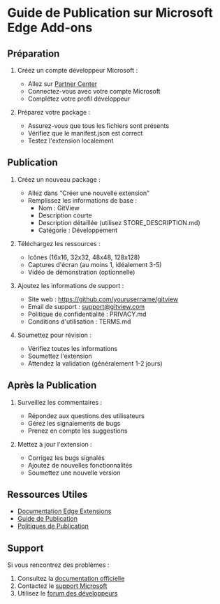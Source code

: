 # Guide de Publication sur Microsoft Edge Add-ons

## Préparation

1. Créez un compte développeur Microsoft :
   - Allez sur [Partner Center](https://partner.microsoft.com/fr-fr/dashboard/microsoftedge/overview)
   - Connectez-vous avec votre compte Microsoft
   - Complétez votre profil développeur

2. Préparez votre package :
   - Assurez-vous que tous les fichiers sont présents
   - Vérifiez que le manifest.json est correct
   - Testez l'extension localement

## Publication

1. Créez un nouveau package :
   - Allez dans "Créer une nouvelle extension"
   - Remplissez les informations de base :
     - Nom : GitView
     - Description courte
     - Description détaillée (utilisez STORE_DESCRIPTION.md)
     - Catégorie : Développement

2. Téléchargez les ressources :
   - Icônes (16x16, 32x32, 48x48, 128x128)
   - Captures d'écran (au moins 1, idéalement 3-5)
   - Vidéo de démonstration (optionnelle)

3. Ajoutez les informations de support :
   - Site web : https://github.com/yourusername/gitview
   - Email de support : support@gitview.com
   - Politique de confidentialité : PRIVACY.md
   - Conditions d'utilisation : TERMS.md

4. Soumettez pour révision :
   - Vérifiez toutes les informations
   - Soumettez l'extension
   - Attendez la validation (généralement 1-2 jours)

## Après la Publication

1. Surveillez les commentaires :
   - Répondez aux questions des utilisateurs
   - Gérez les signalements de bugs
   - Prenez en compte les suggestions

2. Mettez à jour l'extension :
   - Corrigez les bugs signalés
   - Ajoutez de nouvelles fonctionnalités
   - Soumettez une nouvelle version

## Ressources Utiles

- [Documentation Edge Extensions](https://docs.microsoft.com/fr-fr/microsoft-edge/extensions-chromium/)
- [Guide de Publication](https://docs.microsoft.com/fr-fr/microsoft-edge/extensions-chromium/publish/publish-extension)
- [Politiques de Publication](https://docs.microsoft.com/fr-fr/microsoft-edge/extensions-chromium/publish/publish-extension#policies)

## Support

Si vous rencontrez des problèmes :
1. Consultez la [documentation officielle](https://docs.microsoft.com/fr-fr/microsoft-edge/extensions-chromium/)
2. Contactez le [support Microsoft](https://support.microsoft.com/fr-fr)
3. Utilisez le [forum des développeurs](https://techcommunity.microsoft.com/t5/microsoft-edge-developer/bd-p/MicrosoftEdgeDeveloper) 
